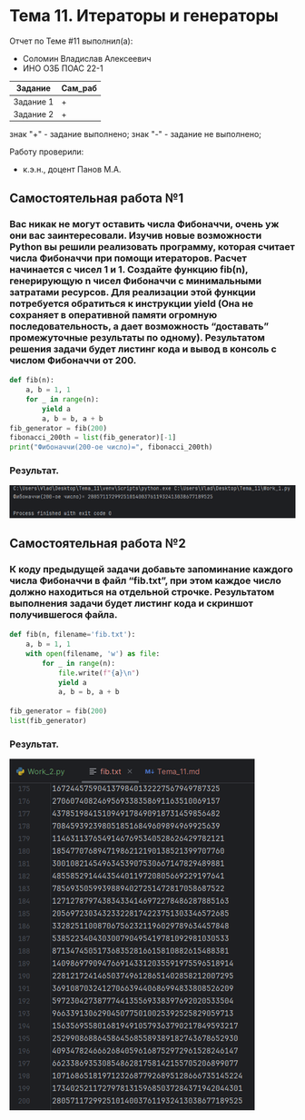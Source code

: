 # Тема 11. Итераторы и генераторы
Отчет по Теме #11 выполнил(а):
- Соломин Владислав Алексеевич
- ИНО ОЗБ ПОАС 22-1

| Задание | Сам_раб |
| ------ |-----|
| Задание 1 | + | 
| Задание 2 | + |

знак "+" - задание выполнено; знак "-" - задание не выполнено;

Работу проверили:
- к.э.н., доцент Панов М.А.

## Самостоятельная работа №1
### Вас никак не могут оставить числа Фибоначчи, очень уж они вас заинтересовали. Изучив новые возможности Python вы решили реализовать программу, которая считает числа Фибоначчи при помощи итераторов. Расчет начинается с чисел 1 и 1. Создайте функцию fib(n), генерирующую n чисел Фибоначчи с минимальными затратами ресурсов. Для реализации этой функции потребуется обратиться к инструкции yield (Она не сохраняет в оперативной памяти огромную последовательность, а дает возможность “доставать” промежуточные результаты по одному). Результатом решения задачи будет листинг кода и вывод в консоль с числом Фибоначчи от 200.
```python
def fib(n):
    a, b = 1, 1
    for _ in range(n):
        yield a
        a, b = b, a + b
fib_generator = fib(200)
fibonacci_200th = list(fib_generator)[-1]
print("Фибоначчи(200-ое число)=", fibonacci_200th)
```
### Результат.
![Меню](https://github.com/Riko-admin/education/blob/Тема_11/pic/1.png)

## Самостоятельная работа №2
### К коду предыдущей задачи добавьте запоминание каждого числа Фибоначчи в файл “fib.txt”, при этом каждое число должно находиться на отдельной строчке. Результатом выполнения задачи будет листинг кода и скриншот получившегося файла.
```python
def fib(n, filename='fib.txt'):
    a, b = 1, 1
    with open(filename, 'w') as file:
        for _ in range(n):
            file.write(f"{a}\n")
            yield a
            a, b = b, a + b

fib_generator = fib(200)
list(fib_generator)
```
### Результат.
![Меню](https://github.com/Riko-admin/education/blob/Тема_11/pic/2.png)
